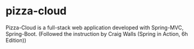 # pizza-cloud
Pizza-Cloud is a full-stack web application developed with Spring-MVC, Spring-Boot. (Followed the instruction by Craig Walls (Spring in Action, 6h Edition))
